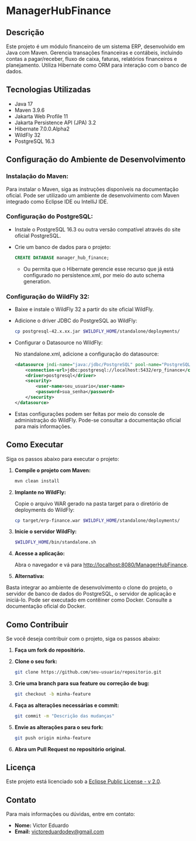 # ManagerHubFinance

## Descrição

Este projeto é um módulo financeiro de um sistema ERP, desenvolvido em Java com Maven. Gerencia transações financeiras e contábeis, incluindo contas a pagar/receber, fluxo de caixa, faturas, relatórios financeiros e planejamento. Utiliza Hibernate como ORM para interação com o banco de dados.

## Tecnologias Utilizadas

- Java 17
- Maven 3.9.6
- Jakarta Web Profile 11
- Jakarta Persistence API (JPA) 3.2
- Hibernate 7.0.0.Alpha2
- WildFly 32
- PostgreSQL 16.3

## Configuração do Ambiente de Desenvolvimento

### Instalação do Maven:

Para instalar o Maven, siga as instruções disponíveis na documentação oficial.
Pode ser utilizado um ambiente de desenvolvimento com Maven integrado como Eclipse IDE ou IntelliJ IDE.

### Configuração do PostgreSQL:

- Instale o PostgreSQL 16.3 ou outra versão compatível através do site oficial PostgreSQL.
- Crie um banco de dados para o projeto:
  
  ```sql
  CREATE DATABASE manager_hub_finance;
  ```

  - Ou permita que o Hibernate gerencie esse recurso que já está configurado no persistence.xml, por meio do auto schema generation.

### Configuração do WildFly 32:

- Baixe e instale o WildFly 32 a partir do site oficial WildFly.
- Adicione o driver JDBC do PostgreSQL ao WildFly:

  ```bash
  cp postgresql-42.x.xx.jar $WILDFLY_HOME/standalone/deployments/
  ```

- Configurar o Datasource no WildFly:

  No standalone.xml, adicione a configuração do datasource:

  ```xml
  <datasource jndi-name="java:/jdbc/PostgreSQL" pool-name="PostgreSQL" enabled="true" use-java-context="true">
      <connection-url>jdbc:postgresql://localhost:5432/erp_finance</connection-url>
      <driver>postgresql</driver>
      <security>
          <user-name>seu_usuario</user-name>
          <password>sua_senha</password>
      </security>
  </datasource>
  ```

- Estas configurações podem ser feitas por meio do console de administração do WildFly. Pode-se consultar a documentação oficial para mais informações.

## Como Executar

Siga os passos abaixo para executar o projeto:

1. **Compile o projeto com Maven:**

   ```bash
   mvn clean install
   ```

2. **Implante no WildFly:**

   Copie o arquivo WAR gerado na pasta target para o diretório de deployments do WildFly:

   ```bash
   cp target/erp-finance.war $WILDFLY_HOME/standalone/deployments/
   ```

3. **Inicie o servidor WildFly:**

   ```bash
   $WILDFLY_HOME/bin/standalone.sh
   ```

4. **Acesse a aplicação:**

   Abra o navegador e vá para [http://localhost:8080/ManagerHubFinance](http://localhost:8080/ManagerHubFinance).

5. **Alternativa:**

Basta integrar ao ambiente de desenvolvimento o clone do projeto, o servidor de banco de dados do PostgreSQL, o servidor de aplicação e iniciá-lo. 
Pode ser executado em contêiner como Docker. Consulte a documentação oficial do Docker.

## Como Contribuir

Se você deseja contribuir com o projeto, siga os passos abaixo:

1. **Faça um fork do repositório.**
2. **Clone o seu fork:**

   ```bash
   git clone https://github.com/seu-usuario/repositorio.git
   ```

3. **Crie uma branch para sua feature ou correção de bug:**

   ```bash
   git checkout -b minha-feature
   ```

4. **Faça as alterações necessárias e commit:**

   ```bash
   git commit -m "Descrição das mudanças"
   ```

5. **Envie as alterações para o seu fork:**

   ```bash
   git push origin minha-feature
   ```

6. **Abra um Pull Request no repositório original.**

## Licença

Este projeto está licenciado sob a [Eclipse Public License - v 2.0](LICENSE).

## Contato

Para mais informações ou dúvidas, entre em contato:

- **Nome:** Victor Eduardo
- **Email:** [victoreduardodev@gmail.com](mailto:victoreduardodev@gmail.com)

